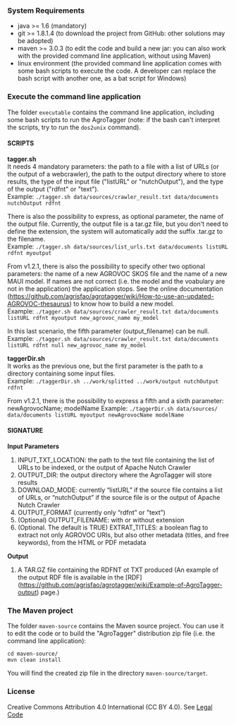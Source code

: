 ### System Requirements

- java >= 1.6 (mandatory)
- git >= 1.8.1.4 (to download the project from GitHub: other solutions may be adopted)
- maven >= 3.0.3 (to edit the code and build a new jar: you can also work with the provided command line application, without using Maven)
- linux environment (the provided command line application comes with some bash scripts to execute the code. A developer can replace the bash script with another one, as a bat script for Windows)

### Execute the command line application

The folder `executable` contains the command line application, including some bash scripts to run the AgroTagger (note: if the bash can't interpret the scripts, try to run the `dos2unix` command). 

#### SCRIPTS  

**tagger.sh**  
It needs 4 mandatory parameters: the path to a file with a list of URLs (or the output of a webcrawler), the path to the output directory where to store results, the type of the input file ("listURL" or "nutchOutput"), and the type of the output ("rdfnt" or "text").  
Example: ``./tagger.sh data/sources/crawler_result.txt data/documents nutchOutput rdfnt``  
  
There is also the possibility to express, as optional parameter, the name of the output file. Currently, the output file is a tar.gz file, but you don't need to define the extension, the system will automatically add the suffix .tar.gz to the filename.  
Example: ``./tagger.sh data/sources/list_urls.txt data/documents listURL rdfnt myoutput``  
  
From v1.2.1, there is also the possibility to specify other two optional parameters: the name of a new AGROVOC SKOS file and the name of a new MAUI model. If names are not correct (i.e. the model and the voabulary are not in the application) the application stops. See the online documentation (https://github.com/agrisfao/agrotagger/wiki/How-to-use-an-updated-AGROVOC-thesaurus) to know how to build a new model.  
Example: ``./tagger.sh data/sources/crawler_result.txt data/documents listURL rdfnt myoutput new_agrovoc_name my_model``  
  
In this last scenario, the fifth parameter (output_filename) can be null.  
Example: ``./tagger.sh data/sources/crawler_result.txt data/documents listURL rdfnt null new_agrovoc_name my_model``

**taggerDir.sh**  
It works as the previous one, but the first parameter is the path to a directory containing some input files.  
Example: ``./taggerDir.sh ../work/splitted ../work/output nutchOutput rdfnt``  
  
From v1.2.1, there is the possibility to express a fifth and a sixth parameter: newAgrovocName; modelName
Example: ``./taggerDir.sh data/sources/ data/documents listURL myoutput newAgrovocName modelName``

#### SIGNATURE  
  
**Input Parameters**  
  
1. INPUT_TXT_LOCATION: the path to the text file containing the list of URLs to be indexed, or the output of Apache Nutch Crawler
2. OUTPUT_DIR: the output directory where the AgroTagger will store results
3. DOWNLOAD_MODE: currently “listURL” if the source file contains a list of URLs, or “nutchOutput” if the source file is or the output of Apache Nutch Crawler
4. OUTPUT_FORMAT (currently only “rdfnt” or "text")
5. (Optional) OUTPUT_FILENAME: with or without extension
6. (Optional. The default is TRUE) EXTRAT_TITLES: a boolean flag to extract not only AGROVOC URIs, but also other metadata (titles, and free keywords), from the HTML or PDF metadata
  
**Output**  
  
1. A TAR.GZ file containing the RDFNT ot TXT produced (An example of the output RDF file is available in the [RDF] (https://github.com/agrisfao/agrotagger/wiki/Example-of-AgroTagger-output) page.)

### The Maven project

The folder `maven-source` contains the Maven source project. You can use it to edit the code or to build the "AgroTagger" distribution zip file (i.e. the command line application):

`cd maven-source/`   
`mvn clean install`  

You will find the created zip file in the directory `maven-source/target`. 

### License

Creative Commons Attribution 4.0 International (CC BY 4.0). See [Legal Code](http://creativecommons.org/licenses/by/4.0/legalcode)
